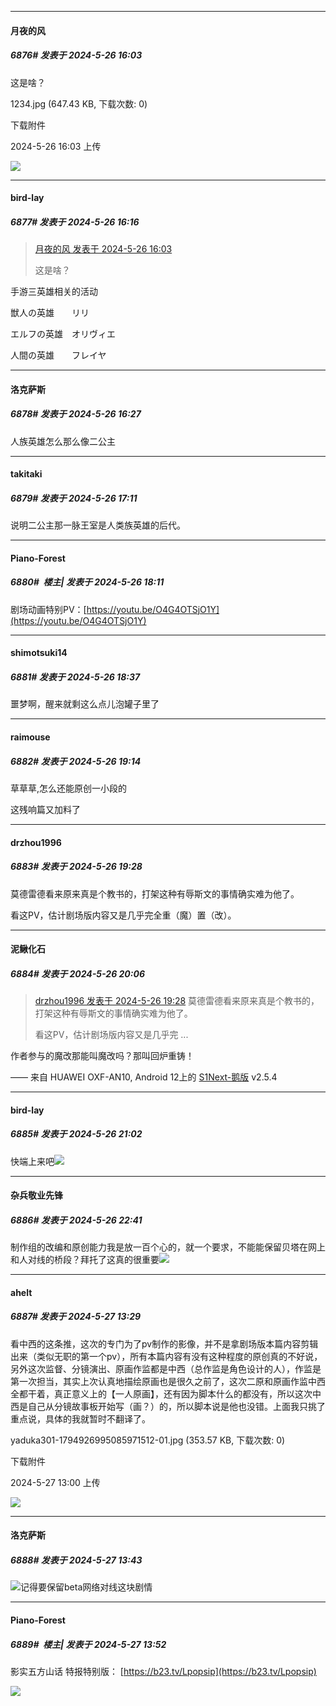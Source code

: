 ﻿
*****

####  月夜的风  
##### 6876#       发表于 2024-5-26 16:03

这是啥？

1234.jpg
(647.43 KB, 下载次数: 0)

下载附件

2024-5-26 16:03 上传

<img src="https://img.saraba1st.com/forum/202405/26/160311hh72uc7uhoturh9c.jpg" referrerpolicy="no-referrer">


*****

####  bird-lay  
##### 6877#       发表于 2024-5-26 16:16

<blockquote><a href="httphttps://bbs.saraba1st.com/2b/forum.php?mod=redirect&amp;goto=findpost&amp;pid=65007866&amp;ptid=2034229" target="_blank">月夜的风 发表于 2024-5-26 16:03</a>

这是啥？</blockquote>
手游三英雄相关的活动

獣人の英雄　　リリ

エルフの英雄　オリヴィエ

人間の英雄　　フレイヤ


*****

####  洛克萨斯  
##### 6878#       发表于 2024-5-26 16:27

人族英雄怎么那么像二公主


*****

####  takitaki  
##### 6879#       发表于 2024-5-26 17:11

说明二公主那一脉王室是人类族英雄的后代。


*****

####  Piano-Forest  
##### 6880#         楼主| 发表于 2024-5-26 18:11

剧场动画特别PV：[https://youtu.be/O4G4OTSjO1Y](https://youtu.be/O4G4OTSjO1Y)


*****

####  shimotsuki14  
##### 6881#       发表于 2024-5-26 18:37

噩梦啊，醒来就剩这么点儿泡罐子里了


*****

####  raimouse  
##### 6882#       发表于 2024-5-26 19:14

草草草,怎么还能原创一小段的

这残响篇又加料了


*****

####  drzhou1996  
##### 6883#       发表于 2024-5-26 19:28

莫德雷德看来原来真是个教书的，打架这种有辱斯文的事情确实难为他了。

看这PV，估计剧场版内容又是几乎完全重（魔）置（改）。


*****

####  泥鳅化石  
##### 6884#       发表于 2024-5-26 20:06

<blockquote><a href="httphttps://bbs.saraba1st.com/2b/forum.php?mod=redirect&amp;goto=findpost&amp;pid=65009704&amp;ptid=2034229" target="_blank">drzhou1996 发表于 2024-5-26 19:28</a>
莫德雷德看来原来真是个教书的，打架这种有辱斯文的事情确实难为他了。

看这PV，估计剧场版内容又是几乎完 ...</blockquote>
作者参与的魔改那能叫魔改吗？那叫回炉重铸！

—— 来自 HUAWEI OXF-AN10, Android 12上的 [S1Next-鹅版](https://github.com/ykrank/S1-Next/releases) v2.5.4


*****

####  bird-lay  
##### 6885#       发表于 2024-5-26 21:02

快端上来吧<img src="https://static.saraba1st.com/image/smiley/face2017/211.gif" referrerpolicy="no-referrer">


*****

####  杂兵敬业先锋  
##### 6886#       发表于 2024-5-26 22:41

制作组的改编和原创能力我是放一百个心的，就一个要求，不能能保留贝塔在网上和人对线的桥段？拜托了这真的很重要<img src="https://static.saraba1st.com/image/smiley/face2017/067.png" referrerpolicy="no-referrer">


*****

####  ahelt  
##### 6887#       发表于 2024-5-27 13:29

看中西的这条推，这次的专门为了pv制作的影像，并不是拿剧场版本篇内容剪辑出来（类似无职的第一个pv），所有本篇内容有没有这种程度的原创真的不好说，另外这次监督、分镜演出、原画作监都是中西（总作监是角色设计的人），作监是第一次担当，其实上次认真地描绘原画也是很久之前了，这次二原和原画作监中西全都干着，真正意义上的【一人原画】，还有因为脚本什么的都没有，所以这次中西是自己从分镜故事板开始写（画？）的，所以脚本说是他也没错。上面我只挑了重点说，具体的我就暂时不翻译了。

yaduka301-1794926995085971512-01.jpg
(353.57 KB, 下载次数: 0)

下载附件

2024-5-27 13:00 上传

<img src="https://img.saraba1st.com/forum/202405/27/140059jj5evza82j1avfe0.jpg" referrerpolicy="no-referrer">


*****

####  洛克萨斯  
##### 6888#       发表于 2024-5-27 13:43

<img src="https://static.saraba1st.com/image/smiley/face2017/067.png" referrerpolicy="no-referrer">记得要保留beta网络对线这块剧情


*****

####  Piano-Forest  
##### 6889#         楼主| 发表于 2024-5-27 13:52

影实五方山话 特报特别版：
[https://b23.tv/Lpopsip](https://b23.tv/Lpopsip)

<img src="https://p.sda1.dev/17/cdd134ca01d6a9d696d653cfa141228d/20240527_134853.jpg" referrerpolicy="no-referrer">

